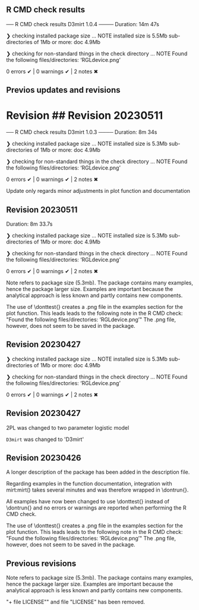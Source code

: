 ## R CMD check results

── R CMD check results D3mirt 1.0.4 ────
Duration: 14m 47s

❯ checking installed package size ... NOTE
    installed size is  5.5Mb
    sub-directories of 1Mb or more:
      doc   4.9Mb

❯ checking for non-standard things in the check directory ... NOTE
  Found the following files/directories:
    ‘RGLdevice.png’

0 errors ✔ | 0 warnings ✔ | 2 notes ✖


## Previos updates and revisions

# Revision ## Revision 20230511
── R CMD check results D3mirt 1.0.3 ────
Duration: 8m 34s

❯ checking installed package size ... NOTE
    installed size is  5.3Mb
    sub-directories of 1Mb or more:
      doc   4.9Mb

❯ checking for non-standard things in the check directory ... NOTE
  Found the following files/directories:
    ‘RGLdevice.png’

0 errors ✔ | 0 warnings ✔ | 2 notes ✖

Update only regards minor adjustments in plot function and documentation

## Revision 20230511
Duration: 8m 33.7s

❯ checking installed package size ... NOTE
    installed size is  5.3Mb
    sub-directories of 1Mb or more:
      doc   4.9Mb

❯ checking for non-standard things in the check directory ... NOTE
  Found the following files/directories:
    ‘RGLdevice.png’

0 errors ✔ | 0 warnings ✔ | 2 notes ✖

Note refers to package size (5.3mb). The package contains many examples, hence the package larger size. Examples are important because the analytical approach is less known and partly contains new components.

The use of \donttest{} creates a .png file in the examples section for the plot function. This leads leads to the following note in the R CMD check: 
"Found the following files/directories:
    ‘RGLdevice.png’"
The .png file, however, does not seem to be saved in the package.


## Revision 20230427
❯ checking installed package size ... NOTE
    installed size is  5.3Mb
    sub-directories of 1Mb or more:
      doc   4.9Mb

❯ checking for non-standard things in the check directory ... NOTE
  Found the following files/directories:
    ‘RGLdevice.png’

0 errors ✔ | 0 warnings ✔ | 2 notes ✖


## Revision 20230427
2PL was changed to two parameter logistic model

`D3mirt` was changed to 'D3mirt'

## Revision 20230426

A longer description of the package has been added in the description file.

Regarding examples in the function documentation, integration with mirt:mirt() takes several minutes and was therefore wrapped in \dontrun{}. 

All examples have now been changed to use \donttest{} instead of \dontrun{} and no errors or warnings are reported when performing the R CMD check.

The use of \donttest{} creates a .png file in the examples section for the plot function. This leads leads to the following note in the R CMD check: 
"Found the following files/directories:
    ‘RGLdevice.png’"
The .png file, however, does not seem to be saved in the package.


## Previous revisions

Note refers to package size (5.3mb). The package contains many examples, hence the package larger size. Examples are important because the analytical approach is less known and partly contains new components.

"+ file LICENSE"" and file "LICENSE" has been removed.
